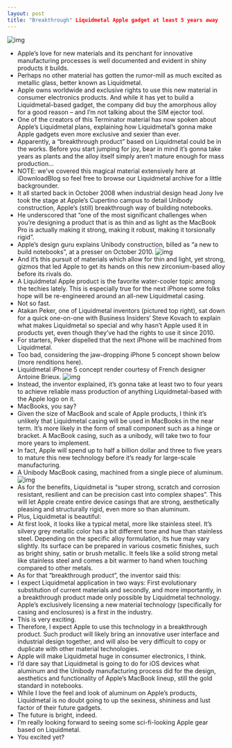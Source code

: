 ```yaml
---
layout: post
title: "Breakthrough" Liquidmetal Apple gadget at least 5 years away
---
```

![img](http://media.idownloadblog.com/wp-content/uploads/2012/05/Atakan-Peker-medium.jpg)
* Apple’s love for new materials and its penchant for innovative manufacturing processes is well documented and evident in shiny products it builds.
* Perhaps no other material has gotten the rumor-mill as much excited as metallic glass, better known as Liquidmetal.
* Apple owns worldwide and exclusive rights to use this new material in consumer electronics products. And while it has yet to build a Liquidmetal-based gadget, the company did buy the amorphous alloy for a good reason – and I’m not talking about the SIM ejector tool.
* One of the creators of this Terminator material has now spoken about Apple’s Liquidmetal plans, explaining how Liquidmetal’s gonna make Apple gadgets even more exclusive and sexier than ever.
* Apparently, a “breakthrough product” based on Liquidmetal could be in the works. Before you start jumping for joy, bear in mind it’s gonna take years as plants and the alloy itself simply aren’t mature enough for mass production…
* NOTE: we’ve covered this magical material extensively here at iDownloadBlog so feel free to browse our Liquidmetal archive for a little backgrounder.
* It all started back in October 2008 when industrial design head Jony Ive took the stage at Apple’s Cupertino campus to detail Unibody construction, Apple’s (still) breakthrough way of building notebooks.
* He underscored that “one of the most significant challenges when you’re designing a product that is as thin and as light as the MacBook Pro is actually making it strong, making it robust, making it torsionally rigid”.
* Apple’s design guru explains Unibody construction, billed as “a new to build notebooks”, at a presser on October 2010.
![img](http://media.idownloadblog.com/wp-content/uploads/2012/05/Apple-event-20081014-Jony-Ive-Unibody-exterior-001.jpg)
* And it’s this pursuit of materials which allow for thin and light, yet strong, gizmos that led Apple to get its hands on this new zirconium-based alloy before its rivals do.
* A Liquidmetal Apple product is the favorite water-cooler topic among the techies lately. This is especially true for the next iPhone some folks hope will be re-engineered around an all-new Liquidmetal casing.
* Not so fast.
* Atakan Peker, one of Liquidmetal inventors (pictured top right), sat down for a quick one-on-one with Business Insiders‘ Steve Kovach to explain what makes Liquidmetal so special and why hasn’t Apple used it in products yet, even though they’ve had the rights to use it since 2010.
* For starters, Peker dispelled that the next iPhone will be machined from Liquidmetal.
* Too bad, considering the jaw-dropping iPhone 5 concept shown below (more renditions here).
* Liquidmetal iPhone 5 concept render courtesy of French designer Antoine Brieux.
![img](http://media.idownloadblog.com/wp-content/uploads/2012/05/iPhone-5-Liquidmetal-concept-image-001.jpg)
* Instead, the inventor explained, it’s gonna take at least two to four years to achieve reliable mass production of anything Liquidmetal-based with the Apple logo on it.
* MacBooks, you say?
* Given the size of MacBook and scale of Apple products, I think it’s unlikely that Liquidmetal casing will be used in MacBooks in the near term. It’s more likely in the form of small component such as a hinge or bracket. A MacBook casing, such as a unibody, will take two to four more years to implement.
* In fact, Apple will spend up to half a billion dollar and three to five years to mature this new technology before it’s ready for large-scale manufacturing.
* A Unibody MacBook casing, machined from a single piece of aluminum.
![img](http://media.idownloadblog.com/wp-content/uploads/2012/05/Apple-event-20081014-Jony-Ive-Unibody-MacBook-interior-001.jpg)
* As for the benefits, Liquidmetal is “super strong, scratch and corrosion resistant, resilient and can be precision cast into complex shapes”. This will let Apple create entire device casings that are strong, aesthetically pleasing and structurally rigid, even more so than aluminum.
* Plus, Liquidmetal is beautiful:
* At first look, it looks like a typical metal, more like stainless steel. It’s silvery grey metallic color has a bit different tone and hue than stainless steel. Depending on the specific alloy formulation, its hue may vary slightly. Its surface can be prepared in various cosmetic finishes, such as bright shiny, satin or brush metallic. It feels like a solid strong metal like stainless steel and comes a bit warmer to hand when touching compared to other metals.
* As for that “breakthrough product”, the inventor said this:
* I expect Liquidmetal application in two ways: First evolutionary substitution of current materials and secondly, and more importantly, in a breakthrough product made only possible by Liquidmetal technology. Apple’s exclusively licensing a new material technology (specifically for casing and enclosures) is a first in the industry.
* This is very exciting.
* Therefore, I expect Apple to use this technology in a breakthrough product. Such product will likely bring an innovative user interface and industrial design together, and will also be very difficult to copy or duplicate with other material technologies.
* Apple will make Liquidmetal huge in consumer electronics, I think.
* I’d dare say that Liquidmetal is going to do for iOS devices what aluminum and the Unibody manufacturing process did for the design, aesthetics and functionality of Apple’s MacBook lineup, still the gold standard in notebooks.
* While I love the feel and look of aluminum on Apple’s products, Liquidmetal is no doubt going to up the sexiness, shininess and lust factor of their future gadgets.
* The future is bright, indeed.
* I’m really looking forward to seeing some sci-fi-looking Apple gear based on Liquidmetal.
* You excited yet?

